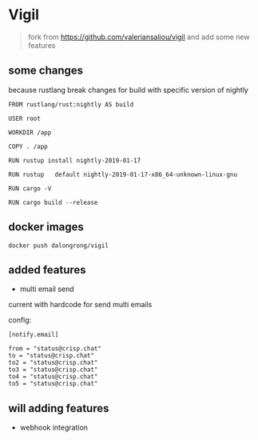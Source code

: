 Vigil
=====

> fork from https://github.com/valeriansaliou/vigil and add some new features

## some changes

because rustlang break changes for build with specific version of nightly

```code
FROM rustlang/rust:nightly AS build

USER root

WORKDIR /app

COPY . /app

RUN rustup install nightly-2019-01-17

RUN rustup   default nightly-2019-01-17-x86_64-unknown-linux-gnu

RUN cargo -V

RUN cargo build --release
```

## docker images

```code
docker push dalongrong/vigil
```

## added  features

* multi email send

current with hardcode for send multi emails

config:

```code
[notify.email]

from = "status@crisp.chat"
to = "status@crisp.chat"
to2 = "status@crisp.chat"
to3 = "status@crisp.chat"
to4 = "status@crisp.chat"
to5 = "status@crisp.chat"
```

## will adding features

* webhook integration

